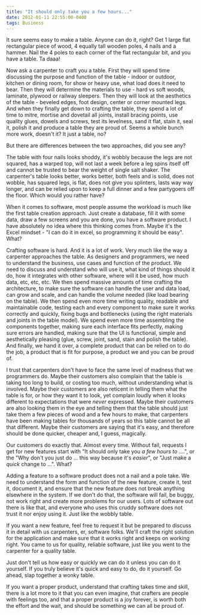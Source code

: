 ```yaml
---
title: "It should only take you a few hours..."
date: 2012-01-11 22:55:00-0400
tags: Business
---
```


It sure seems easy to make a table. Anyone can do it, right? Get 1 large flat rectangular piece of wood, 4 equally tall wooden poles, 4 nails and a hammer. Nail the 4 poles to each corner of the flat rectangular bit, and you have a table. Ta daaa!

Now ask a carpenter to craft you a table. First they will spend time discussing the purpose and function of the table - indoor or outdoor, kitchen or dining room, for show or heavy use, what load does it need to bear. Then they will determine the materials to use - hard vs soft woods, laminate, plywood or railway sleepers. Then they will look at the aesthetics of the table - beveled edges, foot design, center or corner mounted legs. And when they finally get down to crafting the table, they spend a lot of time to mitre, mortise and dovetail all joints, install bracing points, use quality glues, dowels and screws, test its levelness, sand it flat, stain it, seal it, polish it and produce a table they are proud of. Seems a whole bunch more work, doesn't it?  It just a table, no?

But there are differences between the two approaches, did you see any? 

The table with four nails looks shoddy, it's wobbly because the legs are not squared, has a warped top, will not last a week before a leg spins itself off and cannot be trusted to bear the weight of single salt shaker. The carpenter's table looks better, works better, both feels and is solid, does not wobble, has squared legs, is flat, does not give you splinters, lasts way way longer, and can be relied upon to keep a full dinner and a few partygoers off the floor. Which would you rather have?

When it comes to software, most people assume the workload is much like the first table creation approach. Just create a database, fill it with some data, draw a few screens and you are done, you have a software product. I have absolutely no idea where this thinking comes from. Maybe it's the Excel mindset - "I can do it in excel, so programming it should be easy". What?

Crafting software is hard. And it is a lot of work. Very much like the way a carpenter approaches the table. As designers and programmers, we need to understand the business, use cases and function of the product.  We need to discuss and understand who will use it, what kind of things should it do, how it integrates with other software, where will it be used, how much data, etc, etc, etc.  We then spend massive amounts of time crafting the architecture, to make sure the software can handle the user and data load, can grow and scale, and can handle the volume needed (like load bearing on the table). We then spend even more time writing quality, readable and maintainable code, testing each and every component to make sure it works correctly and quickly, fixing bugs and bottlenecks (using the right materials and joints in the table model). We spend even more time assembling the components together, making sure each interface fits perfectly, making sure errors are handled, making sure that the UI is functional, simple and aesthetically pleasing (glue, screw, joint, sand, stain and polish the table). And finally, we hand it over, a complete product that can be relied on to do the job, a product that is fit for purpose, a product we and you can be proud of.

I trust that carpenters don't have to face the same level of madness that we programmers do. Maybe their customers also complain that the table is taking too long to build, or costing too much, without understanding what is involved. Maybe their customers are also reticent in telling them what the table is for, or how they want it to look, yet complain loudly when it looks different to expectations that were *never* expressed. Maybe their customers are also looking them in the eye and telling them that the table should just take them a few pieces of wood and a few hours to make, that carpenters have been making tables for thousands of years so this table cannot be all that different. Maybe their customers are saying that it's easy, and therefore should be done quicker, cheaper and, I guess, magically.

Our customers do exactly that. Almost every time. Without fail, requests I get for new features start with "It should only take you *a few hours to* ....", or the "Why don't you just do ... this way because it's *easier*", or "Just make a *quick* change to ...". What?

Adding a feature to a software product does not a nail and a pole take. We need to understand the form and function of the new feature, create it, test it, document it, and ensure that the new feature does not break anything elsewhere in the system. If we don't do that, the software will fail, be buggy, not work right and create more problems for our users. Lots of software out there is like that, and everyone who uses this cruddy software does not trust it nor enjoy using it. Just like the wobbly table.

If you want a new feature, feel free to request it but be prepared to discuss it in detail with us carpenters, er, software folks. We'll craft the right solution for the application and make sure that it works right and keeps on working right. You came to us for quality, reliable software, just like you went to the carpenter for a quality table.

Just don't tell us how easy or quickly we can do it unless you can do it yourself. If you truly believe it's quick and easy to do, do it yourself. Go ahead, slap together a wonky table.

If you want a proper product, understand that crafting takes time and skill, there is a lot more to it that you can even imagine, that crafters are people with feelings too, and that a proper product is a joy forever, is worth both the effort and the wait, and should be something we can all be proud of.
